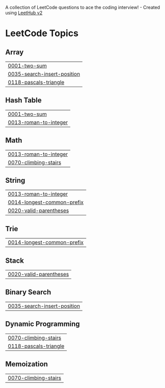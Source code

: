 A collection of LeetCode questions to ace the coding interview! - Created using [LeetHub v2](https://github.com/arunbhardwaj/LeetHub-2.0)
<!---LeetCode Topics Start-->
# LeetCode Topics
## Array
|  |
| ------- |
| [0001-two-sum](https://github.com/Kaansahn/LeetCode_Solutions/tree/master/0001-two-sum) |
| [0035-search-insert-position](https://github.com/Kaansahn/LeetCode_Solutions/tree/master/0035-search-insert-position) |
| [0118-pascals-triangle](https://github.com/Kaansahn/LeetCode_Solutions/tree/master/0118-pascals-triangle) |
## Hash Table
|  |
| ------- |
| [0001-two-sum](https://github.com/Kaansahn/LeetCode_Solutions/tree/master/0001-two-sum) |
| [0013-roman-to-integer](https://github.com/Kaansahn/LeetCode_Solutions/tree/master/0013-roman-to-integer) |
## Math
|  |
| ------- |
| [0013-roman-to-integer](https://github.com/Kaansahn/LeetCode_Solutions/tree/master/0013-roman-to-integer) |
| [0070-climbing-stairs](https://github.com/Kaansahn/LeetCode_Solutions/tree/master/0070-climbing-stairs) |
## String
|  |
| ------- |
| [0013-roman-to-integer](https://github.com/Kaansahn/LeetCode_Solutions/tree/master/0013-roman-to-integer) |
| [0014-longest-common-prefix](https://github.com/Kaansahn/LeetCode_Solutions/tree/master/0014-longest-common-prefix) |
| [0020-valid-parentheses](https://github.com/Kaansahn/LeetCode_Solutions/tree/master/0020-valid-parentheses) |
## Trie
|  |
| ------- |
| [0014-longest-common-prefix](https://github.com/Kaansahn/LeetCode_Solutions/tree/master/0014-longest-common-prefix) |
## Stack
|  |
| ------- |
| [0020-valid-parentheses](https://github.com/Kaansahn/LeetCode_Solutions/tree/master/0020-valid-parentheses) |
## Binary Search
|  |
| ------- |
| [0035-search-insert-position](https://github.com/Kaansahn/LeetCode_Solutions/tree/master/0035-search-insert-position) |
## Dynamic Programming
|  |
| ------- |
| [0070-climbing-stairs](https://github.com/Kaansahn/LeetCode_Solutions/tree/master/0070-climbing-stairs) |
| [0118-pascals-triangle](https://github.com/Kaansahn/LeetCode_Solutions/tree/master/0118-pascals-triangle) |
## Memoization
|  |
| ------- |
| [0070-climbing-stairs](https://github.com/Kaansahn/LeetCode_Solutions/tree/master/0070-climbing-stairs) |
<!---LeetCode Topics End-->